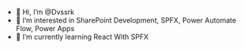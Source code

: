 - 👋 Hi, I’m @Dvssrk
- 👀 I’m interested in SharePoint Development, SPFX, Power Automate Flow, Power Apps
- 🌱 I’m currently learning React With SPFX

<!---
Dvssrk/Dvssrk is a ✨ special ✨ repository because its `README.md` (this file) appears on your GitHub profile.
You can click the Preview link to take a look at your changes.
--->
